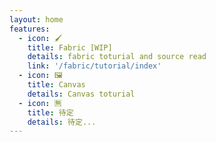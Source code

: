 ```yaml
---
layout: home
features:
  - icon: 🖌
    title: Fabric [WIP]
    details: fabric toturial and source read
    link: '/fabric/tutorial/index'
  - icon: 🖼
    title: Canvas
    details: Canvas toturial
  - icon: 🈚️
    title: 待定
    details: 待定...
---
```

